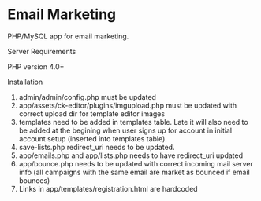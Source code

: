 Email Marketing
==============

PHP/MySQL app for email marketing.

Server Requirements

PHP version 4.0+

Installation

1. admin/admin/config.php must be updated
2. app/assets/ck-editor/plugins/imgupload.php must be updated with correct upload dir for template editor
images
3. templates need to be added in templates table. Late it will also need to be added at the begining 
when user signs up for account in initial account setup (inserted into templates table).
4. save-lists.php redirect_uri needs to be updated.
5. app/emails.php and app/lists.php needs to have redirect_uri updated
6. app/bounce.php needs to be updated with correct incoming mail server info (all campaigns with the same
email are market as bounced if email bounces)
7. Links in app/templates/registration.html are hardcoded